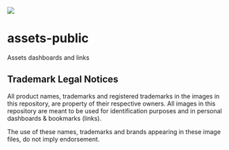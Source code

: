 ![](https://img.shields.io/badge/Project_stage-Work_in_progress-orange)

# assets-public
Assets dashboards and links


## Trademark Legal Notices
All product names, trademarks and registered trademarks in the images in this repository, are property of their respective owners. All images in this repository are meant to be used for identification purposes and in personal dashboards & bookmarks (links).

The use of these names, trademarks and brands appearing in these image files, do not imply endorsement.
